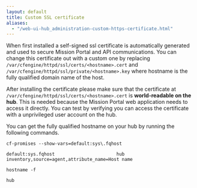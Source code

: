 ```yaml
---
layout: default
title: Custom SSL certificate
aliases:
  - "/web-ui-hub_administration-custom-https-certificate.html"
---
```


When first installed a self-signed ssl certificate is automatically generated
and used to secure Mission Portal and API communications. You can change this
certificate out with a custom one by replacing
`/var/cfengine/httpd/ssl/certs/<hostname>.cert` and
`/var/cfengine/httpd/ssl/private/<hostname>.key` where hostname is the fully
qualified domain name of the host.

After installing the certificate please make sure that the certificate
at `/var/cfengine/httpd/ssl/certs/<hostname>.cert` is **world-readable on the hub**.
This is needed because the Mission Portal web application needs to access it directly.
You can test by verifying you can access the certificate with a unprivileged user account on the hub.

You can get the fully qualified hostname on your hub by running the following
commands.

```command
cf-promises --show-vars=default:sys\.fqhost
```

```output
default:sys.fqhost                       hub                                                          inventory,source=agent,attribute_name=Host name
```

```command
hostname -f
```

```output
hub
```
